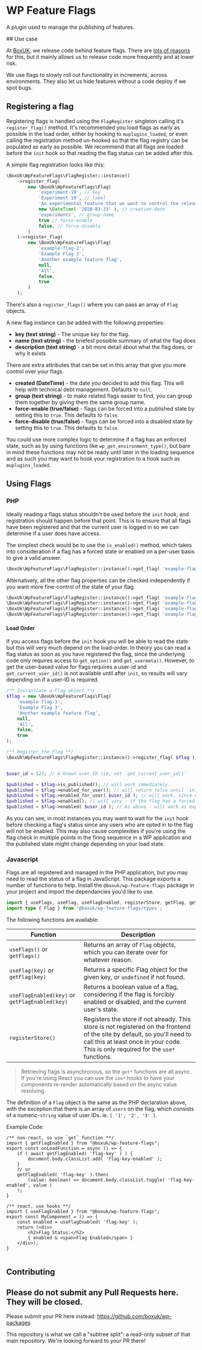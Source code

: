# WP Feature Flags

A plugin used to manage the publishing of features.

## Use case

At [BoxUK](https://boxuk.com), we release code behind feature flags. There are [lots of reasons](https://www.boxuk.com/insight/coding-with-feature-flags/) for this, but it mainly allows us to release code more frequently and at lower risk.

We use flags to slowly roll out functionality in increments, across environments. They also let us hide features without a code deploy if we spot bugs.

## Registering a flag

Registering flags is handled using the `FlagRegister` singleton calling it's `register_flag()` method. It's recommended you load flags as early as possible in the load order, either by hooking to `muplugins_loaded`, or even calling the registration method un-hooked so that the flag registry can be populated as early as possible. We recommend that all flags are loaded before the `init` hook so that reading the flag status can be added after this. 

A simple flag registration looks like this:

```php
\BoxUk\WpFeatureFlags\FlagRegister::instance()
	->register_flag(
		new \BoxUk\WpFeatureFlags\Flag(
			'experiment-19', // key
			'Experiment 19', // label
			'An experimental feature that we want to control the release of.', // description
			new \DateTime( '2020-03-23' ), // creation-date
			'experiments', // group-name
			true // force-enable
			false, // force-disable
		)
	)->register_flag(
		new \BoxUk\WpFeatureFlags\Flag(
			'example-flag-2',
			'Example Flag 2',
			'Another example feature flag',
			null,
			'All',
			false,
			true
		)
	);
```

There's also a `register_flags()` where you can pass an array of `Flag` objects. 

A new flag instance can be added with the following properties: 

* **key (text string)** - The unique key for the flag.
* **name (text string)** - the briefest possible summary of what the flag does
* **description (text string)** - a bit more detail about what the flag does, or why it exists

There are extra attributes that can be set in this array that give you more control over your flags.

* **created (DateTime)** - the date you decided to add this flag. This will help with technical debt management. Defaults to `null`. 
* **group (text string)** - to make related flags easier to find, you can group them together by giving them the same group name. 
* **force-enable (true/false)** - flags can be forced into a published state by setting this to `true`. This defaults to `false`.
* **force-disable (true/false)** - flags can be forced into a disabled state by setting this to `true`. This defaults to `false`. 

You could use more complex logic to determine if a flag has an enforced state, such as by using functions like `wp_get_environment_type()`, but bare in mind these functions may not be ready until later in the loading sequence and as such you may want to hook your registration to a hook such as `muplugins_loaded`. 

## Using Flags

### PHP

Ideally reading a flags status shouldn't be used before the `init` hook, and registration should happen before that point. This is to ensure that all flags have been registered and that the current user is logged in so we can determine if a user does have access. 

The simplest check would be to use the `is_enabled()` method, which takes into consideration if a flag has a forced state or enabled on a per-user basis to give a valid answer. 

```php
\BoxUk\WpFeatureFlags\FlagRegister::instance()->get_flag( 'example-flag-2' )->is_enabled();
```

Alternatively, all the other flag properties can be checked independently if you want more fine-control of the state of your flag. 

```php
\BoxUk\WpFeatureFlags\FlagRegister::instance()->get_flag( 'example-flag-2' )->is_published(); // If the flag has been specifically published. This will return false for enforced-flags
\BoxUk\WpFeatureFlags\FlagRegister::instance()->get_flag( 'example-flag-2' )->enabled_for_user( $user_id ); // if the flag is in enabled for a specific user
\BoxUk\WpFeatureFlags\FlagRegister::instance()->get_flag( 'example-flag-2' )->is_force_enabled();
\BoxUk\WpFeatureFlags\FlagRegister::instance()->get_flag( 'example-flag-2' )->is_force_disabled();
```

#### Load Order

If you access flags before the `init` hook you will be able to read the state but this will very much depend on the load-order. In theory you can read a flag status as soon as you have registered the flag, since the underlying code only requires access to `get_option()` and `get_usermeta()`. However, to get the user-based value for flags requires a user-id and `get_current_user_id()` is not available until after `init`, so results will vary depending on if a user-ID is required. 

```php
/** Instantiate a Flag object **/
$flag = new \BoxUk\WpFeatureFlags\Flag(
	'example-flag-3',
	'Example Flag 3',
	'Another example feature flag',
	null,
	'All',
	false,
	true
);

/** Register the Flag **/
\BoxUk\WpFeatureFlags\FlagRegister::instance()->register_flag( $flag ); 


$user_id = 123; // A known user ID (ie, not `get_current_user_id()`

$published = $flag->is_published(); // will work immediately. 
$published = $flag->enabled_for_user(); // will return false until `init` because current user ID is not known before `init`. 
$published = $flag->enabled_for_user( $user_id ); // will work, since we don't need to lookup the current user. 
$published = $flag->enabled(); // will vary - if the flag has a forced state or published, this will work as expected. If none of the other rules apply, it fallsback to checking current user, so will return false before the `init` hook because we don't know the current user ID.
$published = $flag->enabled( $user_id ); // As above - will work as expected. 
```

As you can see, in most instances you may want to wait for the `init` hook before checking a flag's status since any users who are opted in to the flag will not be enabled. This may also cause complexities if you're using the flag check in multiple points in the firing sequence in a WP application and the published state might change depending on your load state. 


### Javascript

Flags are all registered and managed in the PHP application, but you may need to read the status of a flag in JavaScript. This package exports a number of functions to help. Install the `@boxuk/wp-feature-flags` package in your project and import the dependancies you'd like to use.

```typescript
import { useFlags, useFlag, useFlagEnabled, registerStore, getFlag, getFlagEnabled, getFlags } from '@boxuk/wp-feature-flags';
import type { Flag } from '@boxuk/wp-feature-flags/types';
```

The following functions are available:

| Function | Description |
|----------|-------------|
| `useFlags()` or `getFlags()` | Returns an array of `Flag` objects, which you can iterate over for whatever reason. |
| `useFlag(key)` or `getFlag(key)` | Returns a specific Flag object for the given key, or `undefined` if not found. |
| `useFlagEnabled(key)` or `getFlagEnabled(key)` | Returns a boolean value of a flag, considering if the flag is forcibly enabled or disabled, and the current user's state. |
| `registerStore()`    | Registers the store if not already. This store is not registered on the frontend of the site by default, so you'll need to call this at least once in your code. This is only required for the `use*` functions. |

> Retrieving flags is asynchronous, so the `get*` functions are all async. If you're using React you can use the `use*` hooks to have your components re-render automatically based on the async value resolving. 

The definition of a `Flag` object is the same as the PHP declaration above, with the exception that there is an array of `users` on the flag, which consists of a numeric-`string` value of user IDs. ie. `[ '1', '2', '3' ]`.

Example Code: 

```tsx
/** non-react, so use `get` function **/
import { getFlagEnabled } from "@boxuk/wp-feature-flags";
export const onLoadFunction = async () => { 
	if ( await getFlagEnabled( 'flag-key' ) ) {
		document.body.classList.add( 'flag-key-enabled' );
	}
	// or
	getFlagEnabled( 'flag-key' ).then( 
		(value: boolean) => document.body.classList.toggle( 'flag-key-enabled', value ) 
	);
}

/** react, use hooks **/
import { useFlagEnabled } from "@boxuk/wp-feature-flags";
export const MyComponent = () => { 
	const enabled = useFlagEnabled( 'flag-key' );
	return (<div>
		<h2>Flag Status:</h2>
		{ enabled & <span>Flag Enabled</span> }
	</div>);	
}


```

## Contributing

Please do not submit any Pull Requests here. They will be closed.
---

Please submit your PR here instead: https://github.com/boxuk/wp-packages

This repository is what we call a "subtree split": a read-only subset of that main repository.
We're looking forward to your PR there!

